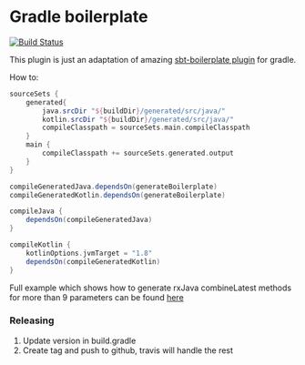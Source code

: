 # Gradle boilerplate
[![Build Status](https://travis-ci.org/ghostbuster91/gradle-boilerplate.svg?branch=master)](https://travis-ci.org/ghostbuster91/gradle-boilerplate)

This plugin is just an adaptation of amazing [sbt-boilerplate plugin](https://github.com/sbt/sbt-boilerplate) for gradle.

How to:

```gradle
sourceSets {
    generated{
        java.srcDir "${buildDir}/generated/src/java/"
        kotlin.srcDir "${buildDir}/generated/src/java/"
        compileClasspath = sourceSets.main.compileClasspath
    }
    main {
        compileClasspath += sourceSets.generated.output
    }
}

compileGeneratedJava.dependsOn(generateBoilerplate)
compileGeneratedKotlin.dependsOn(generateBoilerplate)

compileJava {
    dependsOn(compileGeneratedJava)
}

compileKotlin {
    kotlinOptions.jvmTarget = "1.8"
    dependsOn(compileGeneratedKotlin)
}
```

Full example which shows how to generate rxJava combineLatest methods for more than 9 parameters can be found [here](https://github.com/ghostbuster91/gradle-boilerplate-example)


### Releasing
1. Update version in build.gradle
2. Create tag and push to github, travis will handle the rest
